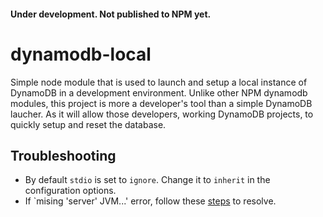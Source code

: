 #### Under development. Not published to NPM yet.

# dynamodb-local

Simple node module that is used to launch and setup a local instance of 
DynamoDB in a development environment. Unlike other NPM dynamodb modules, this
project is more a developer's tool than a simple DynamoDB laucher. As it will
allow those developers, working DynamoDB projects, to quickly setup and reset 
the database.


## Troubleshooting

- By default `stdio` is set to `ignore`. Change it to `inherit` in the configuration options.
- If `mising 'server' JVM...' error, follow these [steps](http://stackoverflow.com/a/18123162/225522) to resolve.
